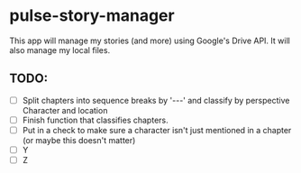 # pulse-story-manager
This app will manage my stories (and more) using Google's Drive API. It will also manage my local files.

## TODO: 
- [ ] Split chapters into sequence breaks by '---' and classify by perspective Character and location
- [ ] Finish function that classifies chapters.
- [ ] Put in a check to make sure a character isn't just mentioned in a chapter (or maybe this doesn't matter)
- [ ] Y
- [ ] Z